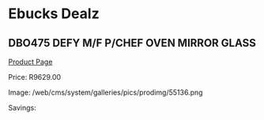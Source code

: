 
# Ebucks Dealz
## DBO475 DEFY M/F P/CHEF OVEN MIRROR GLASS
[Product Page](https://www.ebucks.com/web/shop/productSelected.do?prodId=1232912898&catId=704989856)

Price: R9629.00

Image: /web/cms/system/galleries/pics/prodimg/55136.png

Savings: 


	
